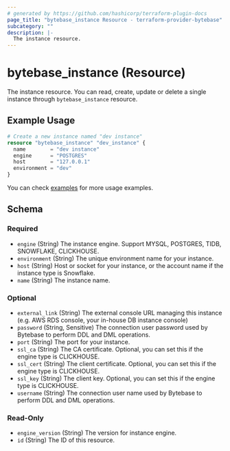 ```yaml
---
# generated by https://github.com/hashicorp/terraform-plugin-docs
page_title: "bytebase_instance Resource - terraform-provider-bytebase"
subcategory: ""
description: |-
  The instance resource.
---
```


# bytebase_instance (Resource)

The instance resource. You can read, create, update or delete a single instance through `bytebase_instance` resource.

## Example Usage

```terraform
# Create a new instance named "dev instance"
resource "bytebase_instance" "dev_instance" {
  name        = "dev instance"
  engine      = "POSTGRES"
  host        = "127.0.0.1"
  environment = "dev"
}
```

You can check [examples](https://github.com/bytebase/terraform-provider-bytebase/blob/main/examples/main.tf) for more usage examples.

<!-- schema generated by tfplugindocs -->
## Schema

### Required

- `engine` (String) The instance engine. Support MYSQL, POSTGRES, TIDB, SNOWFLAKE, CLICKHOUSE.
- `environment` (String) The unique environment name for your instance.
- `host` (String) Host or socket for your instance, or the account name if the instance type is Snowflake.
- `name` (String) The instance name.

### Optional

- `external_link` (String) The external console URL managing this instance (e.g. AWS RDS console, your in-house DB instance console)
- `password` (String, Sensitive) The connection user password used by Bytebase to perform DDL and DML operations.
- `port` (String) The port for your instance.
- `ssl_ca` (String) The CA certificate. Optional, you can set this if the engine type is CLICKHOUSE.
- `ssl_cert` (String) The client certificate. Optional, you can set this if the engine type is CLICKHOUSE.
- `ssl_key` (String) The client key. Optional, you can set this if the engine type is CLICKHOUSE.
- `username` (String) The connection user name used by Bytebase to perform DDL and DML operations.

### Read-Only

- `engine_version` (String) The version for instance engine.
- `id` (String) The ID of this resource.


